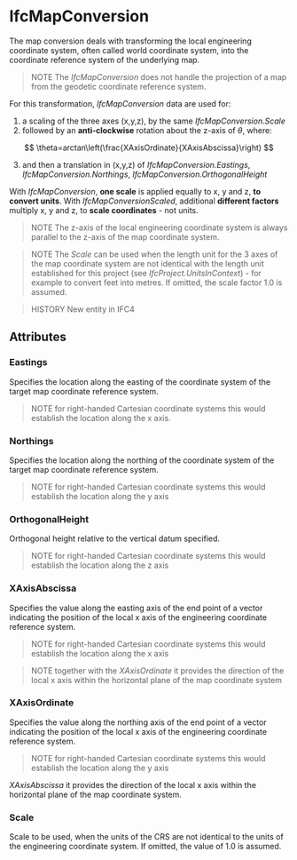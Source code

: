 # IfcMapConversion

The map conversion deals with transforming the local engineering coordinate system, often called world coordinate system, into the coordinate reference system of the underlying map.
<!-- end of short definition -->


> NOTE The _IfcMapConversion_ does not handle the projection of a map from the geodetic coordinate reference system.

For this transformation, _IfcMapConversion_ data are used for:
1. a scaling of the three axes (x,y,z), by the same _IfcMapConversion.Scale_
2. followed by an **anti-clockwise** rotation about the z-axis of *θ*, where:

$$
\theta=arctan\left(\frac{XAxisOrdinate}{XAxisAbscissa}\right)
$$

3. and then a translation in (x,y,z) of _IfcMapConversion.Eastings_, _IfcMapConversion.Northings_, _IfcMapConversion.OrthogonalHeight_

With _IfcMapConversion_, **one scale** is applied equally to x, y and z, **to convert units**.
With _IfcMapConversionScaled_, additional **different factors** multiply x, y and z, to **scale coordinates** - not units.

> NOTE The z-axis of the local engineering coordinate system is always parallel to the z-axis of the map coordinate system.

> NOTE The *Scale* can be used when the length unit for the 3 axes of the map coordinate system are not identical with the length unit established for this project (see _IfcProject.UnitsInContext_) - for example to convert feet into metres. If omitted, the scale factor 1.0 is assumed.

> HISTORY New entity in IFC4

## Attributes

### Eastings
Specifies the location along the easting of the coordinate system of the target map coordinate reference system.
> NOTE for right-handed Cartesian coordinate systems this would establish the location along the x axis.

### Northings
Specifies the location along the northing of the coordinate system of the target map coordinate reference system.
> NOTE for right-handed Cartesian coordinate systems this would establish the location along the y axis

### OrthogonalHeight
Orthogonal height relative to the vertical datum specified.
> NOTE for right-handed Cartesian coordinate systems this would establish the location along the z axis

### XAxisAbscissa
Specifies the value along the easting axis of the end point of a vector indicating the position of the local x axis of the engineering coordinate reference system.
> NOTE for right-handed Cartesian coordinate systems this would establish the location along the x axis

> NOTE together with the _XAxisOrdinate_ it provides the direction of the local x axis within the horizontal plane of the map coordinate system

### XAxisOrdinate
Specifies the value along the northing axis of the end point of a vector indicating the position of the local x axis of the engineering coordinate reference system.
> NOTE for right-handed Cartesian coordinate systems this would establish the location along the y axis

_XAxisAbscissa_ it provides the direction of the local x axis within the horizontal plane of the map coordinate system.

### Scale
Scale to be used, when the units of the CRS are not identical to the units of the engineering coordinate system. If omitted, the value of 1.0 is assumed.
